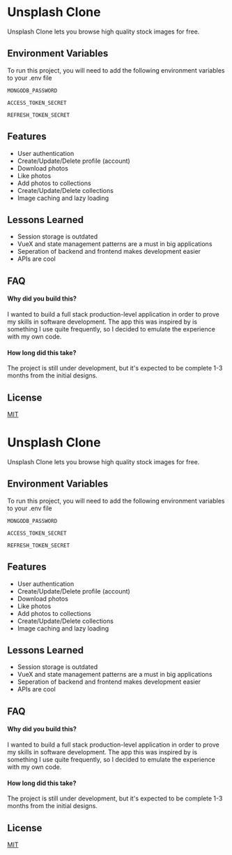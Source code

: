 
# Unsplash Clone

Unsplash Clone lets you browse high quality stock images for free. 




## Environment Variables

To run this project, you will need to add the following environment variables to your .env file

`MONGODB_PASSWORD`

`ACCESS_TOKEN_SECRET`

`REFRESH_TOKEN_SECRET`

  
## Features

- User authentication 
- Create/Update/Delete profile (account)
- Download photos
- Like photos
- Add photos to collections
- Create/Update/Delete collections
- Image caching and lazy loading

  
## Lessons Learned

- Session storage is outdated
- VueX and state management patterns are a must in big applications
- Seperation of backend and frontend makes development easier
- APIs are cool

  
## FAQ

#### Why did you build this?

I wanted to build a full stack production-level application in order to 
prove my skills in software development. The app this was inspired by
is something I use quite frequently, so I decided to emulate
the experience with my own code. 

#### How long did this take?

The project is still under development, but it's expected to be complete
1-3 months from the initial designs.

  
## License

[MIT](https://choosealicense.com/licenses/mit/)

  
# Unsplash Clone

Unsplash Clone lets you browse high quality stock images for free. 




## Environment Variables

To run this project, you will need to add the following environment variables to your .env file

`MONGODB_PASSWORD`

`ACCESS_TOKEN_SECRET`

`REFRESH_TOKEN_SECRET`

  
## Features

- User authentication 
- Create/Update/Delete profile (account)
- Download photos
- Like photos
- Add photos to collections
- Create/Update/Delete collections
- Image caching and lazy loading

  
## Lessons Learned

- Session storage is outdated
- VueX and state management patterns are a must in big applications
- Seperation of backend and frontend makes development easier
- APIs are cool

  
## FAQ

#### Why did you build this?

I wanted to build a full stack production-level application in order to 
prove my skills in software development. The app this was inspired by
is something I use quite frequently, so I decided to emulate
the experience with my own code. 

#### How long did this take?

The project is still under development, but it's expected to be complete
1-3 months from the initial designs.

  
## License

[MIT](https://choosealicense.com/licenses/mit/)
